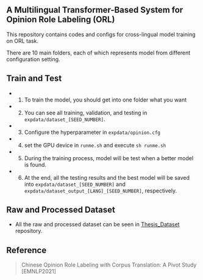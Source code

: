 ## A Multilingual Transformer-Based System for Opinion Role Labeling (ORL)

This repository contains codes and configs for cross-lingual model training on ORL task. 

There are 10 main folders, each of which represents model from different configuration setting.

## Train and Test
- 1. To train the model, you should get into one folder what you want
- 2. You can see all training, validation, and testing in `expdata/dataset_[SEED_NUMBER]`.
- 3. Configure the hyperparameter in `expdata/opinion.cfg`
- 4. set the GPU device in `runme.sh` and execute `sh runme.sh`
- 5. During the training process, model will be test when a better model is found.
- 6. At the end, all the testing results and the best model will be saved into `expdata/dataset_[SEED_NUMBER]` and `expdata/dataset_output_[LANG]_[SEED_NUMBER]`, respectively.

## Raw and Processed Dataset
- All the raw and processed dataset can be seen in [Thesis_Dataset](https://swtrepo.informatik.uni-mannheim.de/chou/Thesis_Dataset/-/tree/master) repository.


## Reference
>Chinese Opinion Role Labeling with Corpus Translation: A Pivot Study [EMNLP2021]